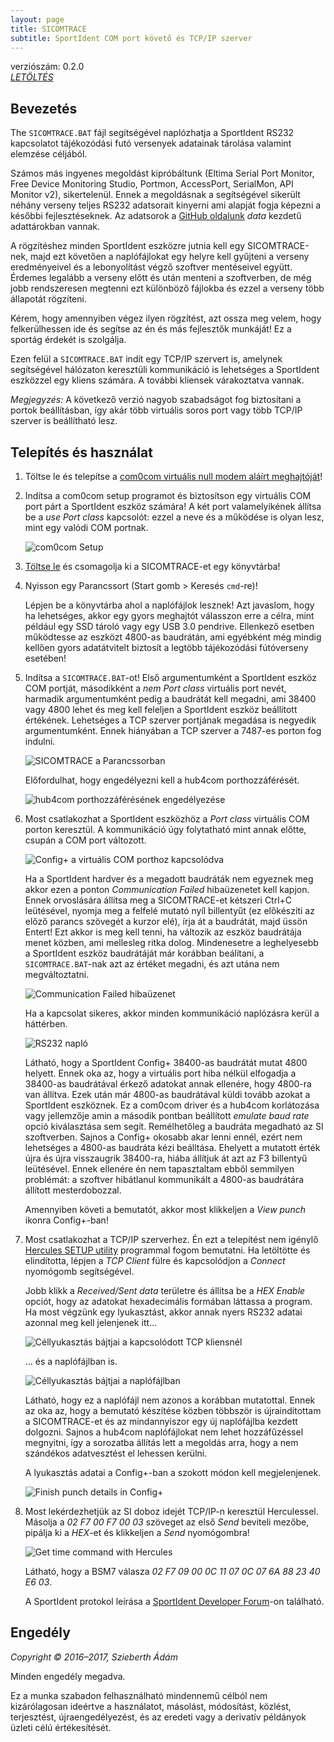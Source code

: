 ```yaml
---
layout: page
title: SICOMTRACE
subtitle: SportIdent COM port követő és TCP/IP szerver
---
```


verziószám: 0.2.0  
_[LETÖLTÉS]_


Bevezetés
---------

The `SICOMTRACE.BAT` fájl segítségével naplózhatja a SportIdent RS232 kapcsolatot tájékozódási futó versenyek adatainak tárolása valamint elemzése céljából.

Számos más ingyenes megoldást kipróbáltunk (Eltima Serial Port Monitor, Free Device Monitoring Studio, Portmon, AccessPort, SerialMon, API Monitor v2), sikertelenül.
Ennek a megoldásnak a segítségével sikerült néhány verseny teljes RS232 adatsorait kinyerni ami alapját fogja képezni a későbbi fejlesztéseknek.
Az adatsorok a [GitHub oldalunk](https://github.com/tajfutas) _data_ kezdetű adattárokban vannak.

A rögzítéshez minden SportIdent eszközre jutnia kell egy SICOMTRACE-nek, majd ezt követően a naplófájlokat egy helyre kell gyűjteni a verseny eredményeivel és a lebonyolítást végző szoftver mentéseivel együtt.
Érdemes legalább a verseny előtt és után menteni a szoftverben, de még jobb rendszeresen megtenni ezt különböző fájlokba és ezzel a verseny több állapotát rögzíteni.

Kérem, hogy amennyiben végez ilyen rögzítést, azt ossza meg velem, hogy felkerülhessen ide és segítse az én és más fejlesztők munkáját!
Ez a sportág érdekét is szolgálja.

Ezen felül a `SICOMTRACE.BAT` indít egy TCP/IP szervert is, amelynek segítségével hálózaton keresztüli kommunikáció is lehetséges a SportIdent eszközzel egy kliens számára.
A további kliensek várakoztatva vannak.

_Megjegyzés:_ A következő verzió nagyob szabadságot fog biztosítani a portok beállításban, így akár több virtuális soros port vagy több TCP/IP szerver is beállítható lesz.


Telepítés és használat
----------------------

1. Töltse le és telepítse a [com0com virtuális null modem aláírt meghajtóját][com0com driver]!

2. Indítsa a com0com setup programot és biztosítson egy virtuális COM port párt a SportIdent eszköz számára!
   A két port valamelyikének állítsa be a _use Port class_ kapcsolót: ezzel a neve és a működése is olyan lesz, mint egy valódi COM portnak.

   ![com0com Setup](https://raw.githubusercontent.com/tajfutas/sicomtrace/gh-pages-shared/screenshots/setup.png)

3. [Töltse le][LETÖLTÉS] és csomagolja ki a SICOMTRACE-et egy könyvtárba!

4. Nyisson egy Parancssort (Start gomb > Keresés `cmd`-re)!

   Lépjen be a könyvtárba ahol a naplófájlok lesznek!
   Azt javaslom, hogy ha lehetséges, akkor egy gyors meghajtót válasszon erre a célra, mint például egy SSD tároló vagy egy USB 3.0 pendrive.
   Ellenkező esetben működtesse az eszközt 4800-as baudrátán, ami egyébként még mindig kellően gyors adatátvitelt biztosít a legtöbb tájékozódási fútóverseny esetében!

5. Indítsa a `SICOMTRACE.BAT`-ot!
   Első argumentumként a SportIdent eszköz COM portját, másodikként a _nem Port class_ virtuális port nevét, harmadik argumentumként pedig a baudrátát kell megadni, ami 38400 vagy 4800 lehet és meg kell feleljen a SportIdent eszköz beállított értékének.
   Lehetséges a TCP szerver portjának megadása is negyedik argumentumként.
   Ennek hiányában a TCP szerver a 7487-es porton fog indulni.

   ![SICOMTRACE a Parancssorban](https://raw.githubusercontent.com/tajfutas/sicomtrace/gh-pages-shared/screenshots/cmd.png)

   Előfordulhat, hogy engedélyezni kell a hub4com porthozzáférését.

   ![hub4com porthozzáférésének engedélyezése](https://raw.githubusercontent.com/tajfutas/sicomtrace/gh-pages-shared/screenshots/alert.png)

6. Most csatlakozhat a SportIdent eszközhöz a _Port class_ virtuális COM porton keresztül.
   A kommunikáció úgy folytatható mint annak előtte, csupán a COM port változott.

   ![Config+ a virtuális COM porthoz kapcsolódva](https://raw.githubusercontent.com/tajfutas/sicomtrace/gh-pages-shared/screenshots/cpl2virt.png)

   Ha a SportIdent hardver és a megadott baudráták nem egyeznek meg akkor ezen a ponton _Communication Failed_ hibaüzenetet kell kapjon.
   Ennek orvoslására állítsa meg a SICOMTRACE-et kétszeri Ctrl+C leütésével, nyomja meg a felfelé mutató nyíl billentyűt (ez előkészíti az előző parancs szövegét a kurzor elé), írja át a baudrátát, majd üssön Entert!
   Ezt akkor is meg kell tenni, ha változik az eszköz baudrátája menet közben, ami mellesleg ritka dolog.
   Mindenesetre a leghelyesebb a SportIdent eszköz baudrátáját már korábban beálítani, a `SICOMTRACE.BAT`-nak azt az értéket megadni, és azt utána nem megváltoztatni.

   ![Communication Failed hibaüzenet](https://raw.githubusercontent.com/tajfutas/sicomtrace/gh-pages-shared/screenshots/commfail.png)

   Ha a kapcsolat sikeres, akkor minden kommunikáció naplózásra kerül a háttérben.

   ![RS232 napló](https://raw.githubusercontent.com/tajfutas/sicomtrace/gh-pages-shared/screenshots/tracelog.png)

   Látható, hogy a SportIdent Config+ 38400-as baudrátát mutat 4800 helyett.
   Ennek oka az, hogy a virtuális port hiba nélkül elfogadja a 38400-as baudrátával érkező adatokat annak ellenére, hogy 4800-ra van állítva.
   Ezek után már 4800-as baudrátával küldi tovább azokat a SportIdent eszköznek.
   Ez a com0com driver és a hub4com korlátozása vagy jellemzője amin a második pontban beállított _emulate baud rate_ opció kiválasztása sem segít.
   Remélhetőleg a baudráta megadható az SI szoftverben.
   Sajnos a Config+ okosabb akar lenni ennél, ezért nem lehetséges a 4800-as baudráta kézi beálltása.
   Ehelyett a mutatott érték újra és újra visszaugrik 38400-ra, hiába állítjuk át azt az F3 billentyű leütésével.
   Ennek ellenére én nem tapasztaltam ebből semmilyen problémát:  a szoftver hibátlanul kommunikált a 4800-as baudrátára állított mesterdobozzal.

   Amennyiben követi a bemutatót, akkor most klikkeljen a _View punch_ ikonra Config+-ban!

7. Most csatlakozhat a TCP/IP szerverhez.
   Én ezt a telepítést nem igénylő [Hercules SETUP utility](http://www.hw-group.com/products/hercules/index_en.html) programmal fogom bemutatni.
   Ha letöltötte és elindította, lépjen a _TCP Client_ fülre és kapcsolódjon a _Connect_ nyomógomb segítségével.

   Jobb klikk a _Received/Sent data_ területre és állítsa be a _HEX Enable_ opciót, hogy az adatokat hexadecimális formában láttassa a program.
   Ha most végzünk egy lyukasztást, akkor annak nyers RS232 adatai azonnal meg kell jelenjenek itt...

   ![Céllyukasztás bájtjai a kapcsolódott TCP kliensnél](https://raw.githubusercontent.com/tajfutas/sicomtrace/gh-pages-shared/screenshots/hercconn.png)

   ... és a naplófájlban is.

   ![Céllyukasztás bájtjai a naplófájlban](https://raw.githubusercontent.com/tajfutas/sicomtrace/gh-pages-shared/screenshots/punchlog.png)

   Látható, hogy ez a naplófájl nem azonos a korábban mutatottal.
   Ennek az oka az, hogy a bemutató készítése közben többször is újraindítottam a SICOMTRACE-et és az mindannyiszor egy új naplófájlba kezdett dolgozni.
   Sajnos a hub4com naplófájlokat nem lehet hozzáfűzéssel megnyitni, így a sorozatba állítás lett a megoldás arra, hogy a nem szándékos adatvesztést el lehessen kerülni.

   A lyukasztás adatai a Config+-ban a szokott módon kell megjelenjenek.

   ![Finish punch details in Config+](https://raw.githubusercontent.com/tajfutas/sicomtrace/gh-pages-shared/screenshots/cplpunch.png)

8. Most lekérdezhetjük az SI doboz idejét TCP/IP-n keresztül Herculessel.
   Másolja a _02 F7 00 F7 00 03_ szöveget az első _Send_ beviteli mezőbe, pipálja ki a _HEX_-et és klikkeljen a _Send_ nyomógombra!

   ![Get time command with Hercules](https://raw.githubusercontent.com/tajfutas/sicomtrace/gh-pages-shared/screenshots/herctime.png)

   Látható, hogy a BSM7 válasza _02 F7 09 00 0C 11 07 0C 07 6A 88 23 40 E6 03_.

   A SportIdent protokol leírása a [SportIdent Developer Forum](https://www.sportident.com/support/developer-forum.html)-on található.


Engedély
--------

_Copyright © 2016–2017, Szieberth Ádám_

Minden engedély megadva.

Ez a munka szabadon felhasználható mindennemű célból nem kizárólagosan ideértve a használatot, másolást, módosítást, közlést, terjesztést, újraengedélyezést, és az eredeti vagy a derivatív példányok üzleti célú értékesítését.


[LETÖLTÉS]: https://github.com/tajfutas/sicomtrace/releases/download/v0.2.0/sicomtrace.zip
[com0com driver]: https://github.com/tajfutas/sicomtrace/releases/tag/com0com-signed
